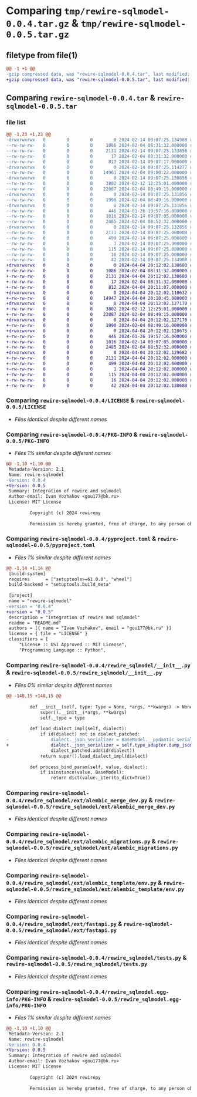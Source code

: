 # Comparing `tmp/rewire-sqlmodel-0.0.4.tar.gz` & `tmp/rewire-sqlmodel-0.0.5.tar.gz`

## filetype from file(1)

```diff
@@ -1 +1 @@
-gzip compressed data, was "rewire-sqlmodel-0.0.4.tar", last modified: Wed Feb 14 09:07:25 2024, max compression
+gzip compressed data, was "rewire-sqlmodel-0.0.5.tar", last modified: Thu Apr  4 20:12:02 2024, max compression
```

## Comparing `rewire-sqlmodel-0.0.4.tar` & `rewire-sqlmodel-0.0.5.tar`

### file list

```diff
@@ -1,23 +1,23 @@
-drwxrwxrwx   0        0        0        0 2024-02-14 09:07:25.134908 rewire-sqlmodel-0.0.4/
--rw-rw-rw-   0        0        0     1086 2024-02-04 08:31:32.000000 rewire-sqlmodel-0.0.4/LICENSE
--rw-rw-rw-   0        0        0     2131 2024-02-14 09:07:25.133856 rewire-sqlmodel-0.0.4/PKG-INFO
--rw-rw-rw-   0        0        0       17 2024-02-04 08:31:32.000000 rewire-sqlmodel-0.0.4/README.md
--rw-rw-rw-   0        0        0      812 2024-02-14 09:07:17.000000 rewire-sqlmodel-0.0.4/pyproject.toml
-drwxrwxrwx   0        0        0        0 2024-02-14 09:07:25.114277 rewire-sqlmodel-0.0.4/rewire_sqlmodel/
--rw-rw-rw-   0        0        0    14961 2024-02-04 09:00:22.000000 rewire-sqlmodel-0.0.4/rewire_sqlmodel/__init__.py
-drwxrwxrwx   0        0        0        0 2024-02-14 09:07:25.130856 rewire-sqlmodel-0.0.4/rewire_sqlmodel/ext/
--rw-rw-rw-   0        0        0     3802 2024-02-12 12:25:01.000000 rewire-sqlmodel-0.0.4/rewire_sqlmodel/ext/alembic_merge_dev.py
--rw-rw-rw-   0        0        0    22087 2024-02-04 08:49:15.000000 rewire-sqlmodel-0.0.4/rewire_sqlmodel/ext/alembic_migrations.py
-drwxrwxrwx   0        0        0        0 2024-02-14 09:07:25.131856 rewire-sqlmodel-0.0.4/rewire_sqlmodel/ext/alembic_template/
--rw-rw-rw-   0        0        0     1990 2024-02-04 08:49:16.000000 rewire-sqlmodel-0.0.4/rewire_sqlmodel/ext/alembic_template/env.py
-drwxrwxrwx   0        0        0        0 2024-02-14 09:07:25.131856 rewire-sqlmodel-0.0.4/rewire_sqlmodel/ext/alembic_template/versions/
--rw-rw-rw-   0        0        0      446 2024-01-26 19:57:16.000000 rewire-sqlmodel-0.0.4/rewire_sqlmodel/ext/alembic_template/versions/root_initial.py
--rw-rw-rw-   0        0        0     1016 2024-02-14 09:07:05.000000 rewire-sqlmodel-0.0.4/rewire_sqlmodel/ext/fastapi.py
--rw-rw-rw-   0        0        0     2485 2024-02-04 08:52:32.000000 rewire-sqlmodel-0.0.4/rewire_sqlmodel/tests.py
-drwxrwxrwx   0        0        0        0 2024-02-14 09:07:25.132856 rewire-sqlmodel-0.0.4/rewire_sqlmodel.egg-info/
--rw-rw-rw-   0        0        0     2131 2024-02-14 09:07:25.000000 rewire-sqlmodel-0.0.4/rewire_sqlmodel.egg-info/PKG-INFO
--rw-rw-rw-   0        0        0      499 2024-02-14 09:07:25.000000 rewire-sqlmodel-0.0.4/rewire_sqlmodel.egg-info/SOURCES.txt
--rw-rw-rw-   0        0        0        1 2024-02-14 09:07:25.000000 rewire-sqlmodel-0.0.4/rewire_sqlmodel.egg-info/dependency_links.txt
--rw-rw-rw-   0        0        0      115 2024-02-14 09:07:25.000000 rewire-sqlmodel-0.0.4/rewire_sqlmodel.egg-info/requires.txt
--rw-rw-rw-   0        0        0       16 2024-02-14 09:07:25.000000 rewire-sqlmodel-0.0.4/rewire_sqlmodel.egg-info/top_level.txt
--rw-rw-rw-   0        0        0       42 2024-02-14 09:07:25.134908 rewire-sqlmodel-0.0.4/setup.cfg
+drwxrwxrwx   0        0        0        0 2024-04-04 20:12:02.130680 rewire-sqlmodel-0.0.5/
+-rw-rw-rw-   0        0        0     1086 2024-02-04 08:31:32.000000 rewire-sqlmodel-0.0.5/LICENSE
+-rw-rw-rw-   0        0        0     2131 2024-04-04 20:12:02.130680 rewire-sqlmodel-0.0.5/PKG-INFO
+-rw-rw-rw-   0        0        0       17 2024-02-04 08:31:32.000000 rewire-sqlmodel-0.0.5/README.md
+-rw-rw-rw-   0        0        0      812 2024-04-04 20:11:07.000000 rewire-sqlmodel-0.0.5/pyproject.toml
+drwxrwxrwx   0        0        0        0 2024-04-04 20:12:02.110632 rewire-sqlmodel-0.0.5/rewire_sqlmodel/
+-rw-rw-rw-   0        0        0    14947 2024-04-04 20:10:45.000000 rewire-sqlmodel-0.0.5/rewire_sqlmodel/__init__.py
+drwxrwxrwx   0        0        0        0 2024-04-04 20:12:02.127170 rewire-sqlmodel-0.0.5/rewire_sqlmodel/ext/
+-rw-rw-rw-   0        0        0     3802 2024-02-12 12:25:01.000000 rewire-sqlmodel-0.0.5/rewire_sqlmodel/ext/alembic_merge_dev.py
+-rw-rw-rw-   0        0        0    22087 2024-02-04 08:49:15.000000 rewire-sqlmodel-0.0.5/rewire_sqlmodel/ext/alembic_migrations.py
+drwxrwxrwx   0        0        0        0 2024-04-04 20:12:02.127170 rewire-sqlmodel-0.0.5/rewire_sqlmodel/ext/alembic_template/
+-rw-rw-rw-   0        0        0     1990 2024-02-04 08:49:16.000000 rewire-sqlmodel-0.0.5/rewire_sqlmodel/ext/alembic_template/env.py
+drwxrwxrwx   0        0        0        0 2024-04-04 20:12:02.128675 rewire-sqlmodel-0.0.5/rewire_sqlmodel/ext/alembic_template/versions/
+-rw-rw-rw-   0        0        0      446 2024-01-26 19:57:16.000000 rewire-sqlmodel-0.0.5/rewire_sqlmodel/ext/alembic_template/versions/root_initial.py
+-rw-rw-rw-   0        0        0     1016 2024-02-14 09:07:05.000000 rewire-sqlmodel-0.0.5/rewire_sqlmodel/ext/fastapi.py
+-rw-rw-rw-   0        0        0     2485 2024-02-04 08:52:32.000000 rewire-sqlmodel-0.0.5/rewire_sqlmodel/tests.py
+drwxrwxrwx   0        0        0        0 2024-04-04 20:12:02.129682 rewire-sqlmodel-0.0.5/rewire_sqlmodel.egg-info/
+-rw-rw-rw-   0        0        0     2131 2024-04-04 20:12:02.000000 rewire-sqlmodel-0.0.5/rewire_sqlmodel.egg-info/PKG-INFO
+-rw-rw-rw-   0        0        0      499 2024-04-04 20:12:02.000000 rewire-sqlmodel-0.0.5/rewire_sqlmodel.egg-info/SOURCES.txt
+-rw-rw-rw-   0        0        0        1 2024-04-04 20:12:02.000000 rewire-sqlmodel-0.0.5/rewire_sqlmodel.egg-info/dependency_links.txt
+-rw-rw-rw-   0        0        0      115 2024-04-04 20:12:02.000000 rewire-sqlmodel-0.0.5/rewire_sqlmodel.egg-info/requires.txt
+-rw-rw-rw-   0        0        0       16 2024-04-04 20:12:02.000000 rewire-sqlmodel-0.0.5/rewire_sqlmodel.egg-info/top_level.txt
+-rw-rw-rw-   0        0        0       42 2024-04-04 20:12:02.130680 rewire-sqlmodel-0.0.5/setup.cfg
```

### Comparing `rewire-sqlmodel-0.0.4/LICENSE` & `rewire-sqlmodel-0.0.5/LICENSE`

 * *Files identical despite different names*

### Comparing `rewire-sqlmodel-0.0.4/PKG-INFO` & `rewire-sqlmodel-0.0.5/PKG-INFO`

 * *Files 1% similar despite different names*

```diff
@@ -1,10 +1,10 @@
 Metadata-Version: 2.1
 Name: rewire-sqlmodel
-Version: 0.0.4
+Version: 0.0.5
 Summary: Integration of rewire and sqlmodel
 Author-email: Ivan Vozhakov <gou177@bk.ru>
 License: MIT License
         
         Copyright (c) 2024 rewirepy
         
         Permission is hereby granted, free of charge, to any person obtaining a copy
```

### Comparing `rewire-sqlmodel-0.0.4/pyproject.toml` & `rewire-sqlmodel-0.0.5/pyproject.toml`

 * *Files 1% similar despite different names*

```diff
@@ -1,14 +1,14 @@
 [build-system]
 requires      = ["setuptools>=61.0.0", "wheel"]
 build-backend = "setuptools.build_meta"
 
 [project]
 name = "rewire-sqlmodel"
-version = "0.0.4"
+version = "0.0.5"
 description = "Integration of rewire and sqlmodel"
 readme = "README.md"
 authors = [{ name = "Ivan Vozhakov", email = "gou177@bk.ru" }]
 license = { file = "LICENSE" }
 classifiers = [
     "License :: OSI Approved :: MIT License",
     "Programming Language :: Python",
```

### Comparing `rewire-sqlmodel-0.0.4/rewire_sqlmodel/__init__.py` & `rewire-sqlmodel-0.0.5/rewire_sqlmodel/__init__.py`

 * *Files 0% similar despite different names*

```diff
@@ -148,15 +148,15 @@
 
         def __init__(self, type: Type = None, *args, **kwargs) -> None:
             super().__init__(*args, **kwargs)
             self._type = type
 
         def load_dialect_impl(self, dialect):
             if id(dialect) not in dialect_patched:
-                dialect._json_serializer = BaseModel.__pydantic_serializer__.to_json  # type: ignore
+                dialect._json_serializer = self.type_adapter.dump_json  # type: ignore
                 dialect_patched.add(id(dialect))
             return super().load_dialect_impl(dialect)
 
         def process_bind_param(self, value, dialect):
             if isinstance(value, BaseModel):
                 return dict(value._iter(to_dict=True))
```

### Comparing `rewire-sqlmodel-0.0.4/rewire_sqlmodel/ext/alembic_merge_dev.py` & `rewire-sqlmodel-0.0.5/rewire_sqlmodel/ext/alembic_merge_dev.py`

 * *Files identical despite different names*

### Comparing `rewire-sqlmodel-0.0.4/rewire_sqlmodel/ext/alembic_migrations.py` & `rewire-sqlmodel-0.0.5/rewire_sqlmodel/ext/alembic_migrations.py`

 * *Files identical despite different names*

### Comparing `rewire-sqlmodel-0.0.4/rewire_sqlmodel/ext/alembic_template/env.py` & `rewire-sqlmodel-0.0.5/rewire_sqlmodel/ext/alembic_template/env.py`

 * *Files identical despite different names*

### Comparing `rewire-sqlmodel-0.0.4/rewire_sqlmodel/ext/fastapi.py` & `rewire-sqlmodel-0.0.5/rewire_sqlmodel/ext/fastapi.py`

 * *Files identical despite different names*

### Comparing `rewire-sqlmodel-0.0.4/rewire_sqlmodel/tests.py` & `rewire-sqlmodel-0.0.5/rewire_sqlmodel/tests.py`

 * *Files identical despite different names*

### Comparing `rewire-sqlmodel-0.0.4/rewire_sqlmodel.egg-info/PKG-INFO` & `rewire-sqlmodel-0.0.5/rewire_sqlmodel.egg-info/PKG-INFO`

 * *Files 1% similar despite different names*

```diff
@@ -1,10 +1,10 @@
 Metadata-Version: 2.1
 Name: rewire-sqlmodel
-Version: 0.0.4
+Version: 0.0.5
 Summary: Integration of rewire and sqlmodel
 Author-email: Ivan Vozhakov <gou177@bk.ru>
 License: MIT License
         
         Copyright (c) 2024 rewirepy
         
         Permission is hereby granted, free of charge, to any person obtaining a copy
```

